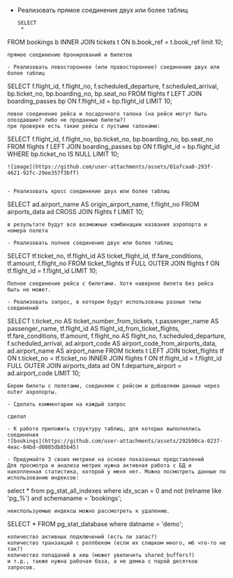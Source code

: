 - Реализовать прямое соединение двух или более таблиц
  ```
  SELECT
   *
FROM
    bookings b
INNER JOIN
    tickets t
ON
    b.book_ref = t.book_ref
limit 10;
```
прямое соединение бронирований и билетов

- Реализовать левостороннее (или правостороннее) соединение двух или более таблиц
```
SELECT
    f.flight_id,
    f.flight_no,
    f.scheduled_departure,
    f.scheduled_arrival,
    bp.ticket_no,
    bp.boarding_no,
    bp.seat_no
FROM
    flights f
LEFT JOIN
    boarding_passes bp
ON
    f.flight_id = bp.flight_id
LIMIT 10;
```
левое соединение рейса и посадочного талона (на рейсе могут быть опоздавшие? либо не проданные билеты?)
при проверке есть такие рейсы с пустыми талонами:
```
SELECT
    f.flight_id,
    f.flight_no,
    bp.ticket_no,
    bp.boarding_no,
    bp.seat_no
FROM
    flights f
LEFT JOIN
    boarding_passes bp
ON
    f.flight_id = bp.flight_id
WHERE
    bp.ticket_no IS NULL
LIMIT 10;
```
![image](https://github.com/user-attachments/assets/01afcaa0-293f-4621-92fc-29ee357f3bff)


- Реализовать кросс соединение двух или более таблиц
```
SELECT 
    ad.airport_name AS origin_airport_name,
    f.flight_no
FROM
    airports_data ad
CROSS JOIN
    flights f
LIMIT 10;
```
в результате будут все возможные комбинации названия аэропорта и номера полета

- Реализовать полное соединение двух или более таблиц
```
SELECT
    tf.ticket_no,
    tf.flight_id AS ticket_flight_id,
    tf.fare_conditions,
    tf.amount,
    f.flight_no
FROM
    ticket_flights tf
FULL OUTER JOIN
    flights f
ON
    tf.flight_id = f.flight_id
LIMIT 10;
```
Полное соединение рейса с билетами. Хотя наверное билета без рейса быть не может.

- Реализовать запрос, в котором будут использованы разные типы соединений
```
SELECT
    t.ticket_no AS ticket_number_from_tickets,
    t.passenger_name AS passenger_name,
    tf.flight_id AS flight_id_from_ticket_flights,
    tf.fare_conditions,
    tf.amount,
    f.flight_no AS flight_no,
    f.scheduled_departure,
    f.scheduled_arrival,
    ad.airport_code AS airport_code_from_airports_data,
    ad.airport_name AS airport_name
FROM
    tickets t
LEFT JOIN
    ticket_flights tf
ON
    t.ticket_no = tf.ticket_no
INNER JOIN
    flights f
ON
    tf.flight_id = f.flight_id
FULL OUTER JOIN
    airports_data ad
ON
    f.departure_airport = ad.airport_code
LIMIT 10;
```
Берем билеты с полетами, соединяем с рейсом и добавляем данные через outer аэропорты.

- Сделать комментарии на каждый запрос

сделал

- К работе приложить структуру таблиц, для которых выполнялись соединения
![bookings](https://github.com/user-attachments/assets/292b90ca-0237-4eac-84bd-d0885db85b45)

- Придумайте 3 своих метрики на основе показанных представлений
Для просмотра и анализа метрик нужна активная работа с БД и накопленная статистика, которой у меня нет. Можно посмотреть данные по использованию индексов:
```
select *
from pg_stat_all_indexes
where idx_scan = 0
  and not (relname like 'pg_%')
  and schemaname = 'bookings';
```
неиспользуемые индексы можно рассмотреть к удалению.

```
   SELECT *
     FROM pg_stat_database
     where datname = 'demo';
```
количество активных подключений (есть ли запас?)
количество транзакций с роллбеком (если их слишком много, мб что-то не так?)
количество попаданий в кеш (может увеличить shared_buffers?)
и т.д., также нужна рабочая база, а не демка с парой десятков запросов.
